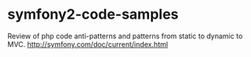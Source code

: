 symfony2-code-samples
=====================

Review of php code anti-patterns and patterns from static to dynamic to MVC.  http://symfony.com/doc/current/index.html
